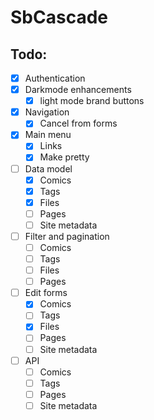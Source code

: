 # SbCascade

## Todo:

- [x] Authentication
- [x] Darkmode enhancements
  - [x] light mode brand buttons
- [x] Navigation
  - [x] Cancel from forms
- [x] Main menu
  - [x] Links
  - [x] Make pretty
- [ ] Data model
  - [x] Comics
  - [x] Tags
  - [x] Files
  - [ ] Pages
  - [ ] Site metadata
- [ ] Filter and pagination
  - [ ] Comics
  - [ ] Tags
  - [ ] Files
  - [ ] Pages
- [ ] Edit forms
  - [x] Comics
  - [ ] Tags
  - [x] Files
  - [ ] Pages
  - [ ] Site metadata
- [ ] API
  - [ ] Comics
  - [ ] Tags
  - [ ] Pages
  - [ ] Site metadata
